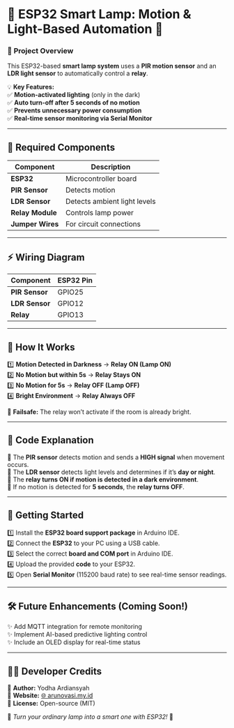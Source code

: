# 🌟 **ESP32 Smart Lamp: Motion & Light-Based Automation** 🌟  

### 🔹 **Project Overview**  
This ESP32-based **smart lamp system** uses a **PIR motion sensor** and an **LDR light sensor** to automatically control a **relay**.  

💡 **Key Features:**  
✅ **Motion-activated lighting** (only in the dark)  
✅ **Auto turn-off after 5 seconds of no motion**  
✅ **Prevents unnecessary power consumption**  
✅ **Real-time sensor monitoring via Serial Monitor**  

---

## 🔧 **Required Components**  
| Component           | Description                        |
|--------------------|--------------------------------|
| **ESP32**         | Microcontroller board         |
| **PIR Sensor**    | Detects motion               |
| **LDR Sensor**    | Detects ambient light levels |
| **Relay Module**  | Controls lamp power          |
| **Jumper Wires**  | For circuit connections      |

---

## ⚡ **Wiring Diagram**  

| Component   | ESP32 Pin |
|------------|----------|
| **PIR Sensor** | GPIO25   |
| **LDR Sensor** | GPIO12   |
| **Relay**      | GPIO13   |

---

## 🎯 **How It Works**  
1️⃣ **Motion Detected in Darkness** → **Relay ON (Lamp ON)**  
2️⃣ **No Motion but within 5s** → **Relay Stays ON**  
3️⃣ **No Motion for 5s** → **Relay OFF (Lamp OFF)**  
4️⃣ **Bright Environment** → **Relay Always OFF**  

🛑 **Failsafe:** The relay won’t activate if the room is already bright.  

---

## 📜 **Code Explanation**  
🔹 The **PIR sensor** detects motion and sends a **HIGH signal** when movement occurs.  
🔹 The **LDR sensor** detects light levels and determines if it’s **day or night**.  
🔹 The **relay turns ON if motion is detected in a dark environment**.  
🔹 If no motion is detected for **5 seconds**, the **relay turns OFF**.  

---

## 🚀 **Getting Started**  
1️⃣ Install the **ESP32 board support package** in Arduino IDE.  
2️⃣ Connect the **ESP32** to your PC using a USB cable.  
3️⃣ Select the correct **board and COM port** in Arduino IDE.  
4️⃣ Upload the provided **code** to your ESP32.  
5️⃣ Open **Serial Monitor** (115200 baud rate) to see real-time sensor readings.  

---

## 🛠 **Future Enhancements (Coming Soon!)**  
✨ Add MQTT integration for remote monitoring  
✨ Implement AI-based predictive lighting control  
✨ Include an OLED display for real-time status  

---

## 👨‍💻 **Developer Credits**  
🔹 **Author:** Yodha Ardiansyah  
🔹 **Website:** [🌐 arunovasi.my.id](https://arunovasi.my.id)  
🔹 **License:** Open-source (MIT)  

🚀 *Turn your ordinary lamp into a smart one with ESP32!* 🌟
